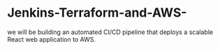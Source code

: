 # Jenkins-Terraform-and-AWS-
we will be building an automated CI/CD pipeline that deploys a scalable React web application to AWS.
